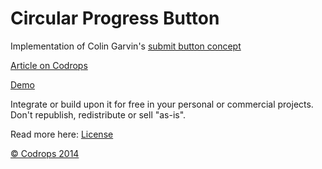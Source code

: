 Circular Progress Button
=========

Implementation of Colin Garvin's [submit button concept](http://dribbble.com/shots/1426764-Submit-Button)

[Article on Codrops](http://tympanus.net/codrops/?p=18828)

[Demo](http://tympanus.net/Tutorials/CircularProgressButton/)

Integrate or build upon it for free in your personal or commercial projects. Don't republish, redistribute or sell "as-is". 

Read more here: [License](http://tympanus.net/codrops/licensing/)


[© Codrops 2014](http://www.codrops.com)